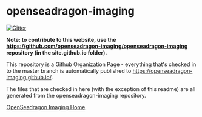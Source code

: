 # openseadragon-imaging

[![Gitter](https://badges.gitter.im/openseadragon-imaging/community.svg)](https://gitter.im/openseadragon-imaging/community?utm_source=badge&utm_medium=badge&utm_campaign=pr-badge)

**Note: to contribute to this website, use the https://github.com/openseadragon-imaging/openseadragon-imaging repository (in the site.github.io folder).**

This repository is a Github Organization Page - everything that's checked in to the master branch is automatically published to https://openseadragon-imaging.github.io/.

The files that are checked in here (with the exception of this readme) are all generated from the openseadragon-imaging repository.

[OpenSeadragon Imaging Home](https://openseadragon-imaging.github.io/)
